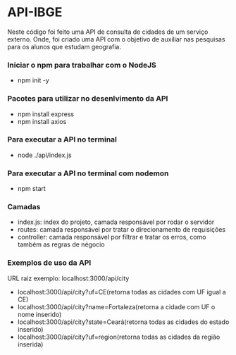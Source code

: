 <h1>API-IBGE</h1>

Neste código foi feito uma API de consulta de cidades de um serviço externo. Onde, foi criado uma API com o objetivo de auxiliar nas pesquisas para os alunos que estudam geografia.

### Iniciar o npm para trabalhar com o NodeJS
* npm init -y

### Pacotes para utilizar no desenlvimento da API
* npm install express
* npm install axios

### Para executar a API no terminal
* node ./api/index.js

### Para executar a API no terminal com nodemon
* npm start


### Camadas
* index.js: index do projeto, camada responsável por rodar o servidor
* routes: camada responsável por tratar o direcionamento de requisições
* controller: camada responsável por filtrar e tratar os erros, como também as regras de négocio

### Exemplos de uso da API
URL raiz exemplo: localhost:3000/api/city 
* localhost:3000/api/city?uf=CE(retorna todas as cidades com UF igual a CE)
* localhost:3000/api/city?name=Fortaleza(retorna a cidade com UF o nome inserido)
* localhost:3000/api/city?state=Ceará(retorna todas as cidades do estado inserido)
* localhost:3000/api/city?uf=region(retorna todas as cidades da região inserida)


